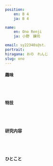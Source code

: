 ```yaml
---
position:
    en: B 4
    ja: B 4

name: 
    en: Ono Renji
    ja: 小野　錬司

email: sy22348s@st.
portrait: 
hiragana: おの　れんじ
slug: ono
---
```


#### 趣味

<br><br>

#### 特技

<br><br>

#### 研究内容

<br><br>

#### ひとこと

<br><br>
